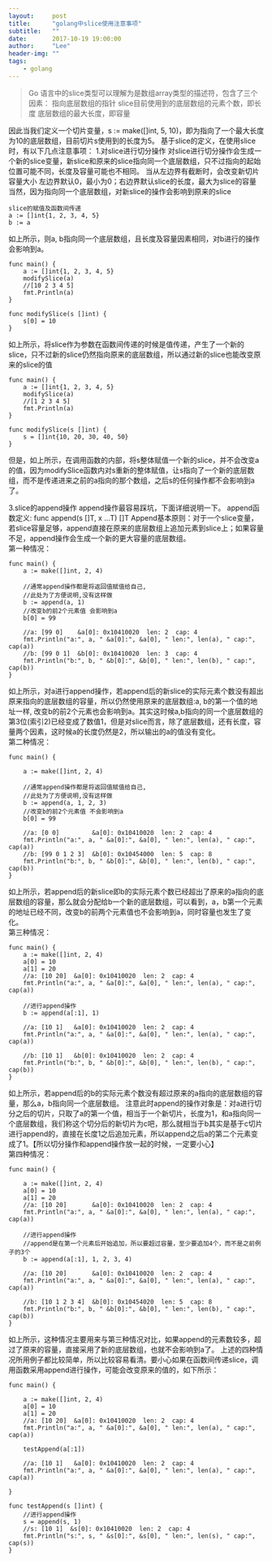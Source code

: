 ```yaml
---
layout:     post
title:      "golang中slice使用注意事项"
subtitle:   ""
date:       2017-10-19 19:00:00
author:     "Lee"
header-img: ""
tags:
    - golang
---
```


> Go 语言中的slice类型可以理解为是数组array类型的描述符，包含了三个因素：
> 指向底层数组的指针
> slice目前使用到的底层数组的元素个数，即长度
> 底层数组的最大长度，即容量

因此当我们定义一个切片变量，s := make([]int, 5, 10)，即为指向了一个最大长度为10的底层数组，目前切片s使用到的长度为5。    基于slice的定义，在使用slice时，有以下几点注意事项：   1.对slice进行切分操作 对slice进行切分操作会生成一个新的slice变量，新slice和原来的slice指向同一个底层数组，只不过指向的起始位置可能不同，长度及容量可能也不相同。
当从左边界有截断时，会改变新切片容量大小
左边界默认0，最小为0；右边界默认slice的长度，最大为slice的容量
当然，因为指向同一个底层数组，对新slice的操作会影响到原来的slice

```   
slice的赋值及函数间传递
a := []int{1, 2, 3, 4, 5}
b := a
```

如上所示，则a, b指向同一个底层数组，且长度及容量因素相同，对b进行的操作会影响到a。   

```
func main() {
    a := []int{1, 2, 3, 4, 5}
    modifySlice(a)
    //[10 2 3 4 5]
    fmt.Println(a)
}

func modifySlice(s []int) {
    s[0] = 10
}
```

如上所示，将slice作为参数在函数间传递的时候是值传递，产生了一个新的slice，只不过新的slice仍然指向原来的底层数组，所以通过新的slice也能改变原来的slice的值   

```
func main() {
    a := []int{1, 2, 3, 4, 5}
    modifySlice(a)
    //[1 2 3 4 5]
    fmt.Println(a)
}

func modifySlice(s []int) {
    s = []int{10, 20, 30, 40, 50}
}
```

但是，如上所示，在调用函数的内部，将s整体赋值一个新的slice，并不会改变a的值，因为modifySlice函数内对s重新的整体赋值，让s指向了一个新的底层数组，而不是传递进来之前的a指向的那个数组，之后s的任何操作都不会影响到a了。

3.slice的append操作 append操作最容易踩坑，下面详细说明一下。 append函数定义:   func append(s []T, x ...T) []T Append基本原则：对于一个slice变量，若slice容量足够，append直接在原来的底层数组上追加元素到slice上；如果容量不足，append操作会生成一个新的更大容量的底层数组。    
第一种情况：

```
func main() {
    a := make([]int, 2, 4)

    //通常append操作都是将返回值赋值给自己,
    //此处为了方便说明,没有这样做
    b := append(a, 1)
    //改变b的前2个元素值 会影响到a
    b[0] = 99

    //a: [99 0]    &a[0]: 0x10410020  len: 2  cap: 4
    fmt.Println("a:", a, " &a[0]:", &a[0], " len:", len(a), " cap:", cap(a))
    //b: [99 0 1]  &b[0]: 0x10410020  len: 3  cap: 4
    fmt.Println("b:", b, " &b[0]:", &b[0], " len:", len(b), " cap:", cap(b))
}
```

如上所示，对a进行append操作，若append后的新slice的实际元素个数没有超出原来指向的底层数组的容量，所以仍然使用原来的底层数组:a, b的第一个值的地址一样, 改变b的前2个元素也会影响到a。其实这时候a,b指向的同一个底层数组的第3位(索引2)已经变成了数值1，但是对slice而言，除了底层数组，还有长度，容量两个因素，这时候a的长度仍然是2，所以输出的a的值没有变化。    
第二种情况：

```
func main() {

    a := make([]int, 2, 4)

    //通常append操作都是将返回值赋值给自己,
    //此处为了方便说明,没有这样做
    b := append(a, 1, 2, 3)
    //改变b的前2个元素值 不会影响到a
    b[0] = 99

    //a: [0 0]         &a[0]: 0x10410020  len: 2  cap: 4
    fmt.Println("a:", a, " &a[0]:", &a[0], " len:", len(a), " cap:", cap(a))
    //b: [99 0 1 2 3]  &b[0]: 0x10454000  len: 5  cap: 8
    fmt.Println("b:", b, " &b[0]:", &b[0], " len:", len(b), " cap:", cap(b))
}
```

如上所示，若append后的新slice即b的实际元素个数已经超出了原来的a指向的底层数组的容量，那么就会分配给b一个新的底层数组，可以看到，a，b第一个元素的地址已经不同，改变b的前两个元素值也不会影响到a，同时容量也发生了变化。  
第三种情况：
```
func main() {
    a := make([]int, 2, 4)
    a[0] = 10
    a[1] = 20
    //a: [10 20]  &a[0]: 0x10410020  len: 2  cap: 4
    fmt.Println("a:", a, " &a[0]:", &a[0], " len:", len(a), " cap:", cap(a))

    //进行append操作
    b := append(a[:1], 1)

    //a: [10 1]   &a[0]: 0x10410020  len: 2  cap: 4
    fmt.Println("a:", a, " &a[0]:", &a[0], " len:", len(a), " cap:", cap(a))

    //b: [10 1]   &b[0]: 0x10410020  len: 2  cap: 4
    fmt.Println("b:", b, " &b[0]:", &b[0], " len:", len(b), " cap:", cap(b))
}
```

如上所示，若append后的b的实际元素个数没有超过原来的a指向的底层数组的容量，那么a，b指向同一个底层数组。 注意此时append的操作对象是：对a进行切分之后的切片，只取了a的第一个值，相当于一个新切片，长度为1，和a指向同一个底层数组，我们称这个切分后的新切片为c吧，那么就相当于b其实是基于c切片进行append的，直接在长度1之后追加元素，所以append之后a的第二个元素变成了1。【所以切分操作和append操作放一起的时候，一定要小心】    
第四种情况：
```
func main() {

    a := make([]int, 2, 4)
    a[0] = 10
    a[1] = 20
    //a: [10 20]       &a[0]: 0x10410020  len: 2  cap: 4
    fmt.Println("a:", a, " &a[0]:", &a[0], " len:", len(a), " cap:", cap(a))

    //进行append操作
    //append是在第一个元素后开始追加，所以要超过容量，至少要追加4个，而不是之前例子的3个
    b := append(a[:1], 1, 2, 3, 4)

    //a: [10 20]       &a[0]: 0x10410020  len: 2  cap: 4
    fmt.Println("a:", a, " &a[0]:", &a[0], " len:", len(a), " cap:", cap(a))

    //b: [10 1 2 3 4]  &b[0]: 0x10454020  len: 5  cap: 8
    fmt.Println("b:", b, " &b[0]:", &b[0], " len:", len(b), " cap:", cap(b))
}
```

如上所示，这种情况主要用来与第三种情况对比，如果append的元素数较多，超过了原来的容量，直接采用了新的底层数组，也就不会影响到a了。    上述的四种情况所用例子都比较简单，所以比较容易看清。要小心如果在函数间传递slice，调用函数采用append进行操作，可能会改变原来的值的，如下所示：
```
func main() {

    a := make([]int, 2, 4)
    a[0] = 10
    a[1] = 20
    //a: [10 20]  &a[0]: 0x10410020  len: 2  cap: 4
    fmt.Println("a:", a, " &a[0]:", &a[0], " len:", len(a), " cap:", cap(a))

    testAppend(a[:1])

    //a: [10 1]   &a[0]: 0x10410020  len: 2  cap: 4
    fmt.Println("a:", a, " &a[0]:", &a[0], " len:", len(a), " cap:", cap(a))

}

func testAppend(s []int) {
    //进行append操作
    s = append(s, 1)
    //s: [10 1]  &s[0]: 0x10410020  len: 2  cap: 4
    fmt.Println("s:", s, " &s[0]:", &s[0], " len:", len(s), " cap:", cap(s))
}
```
